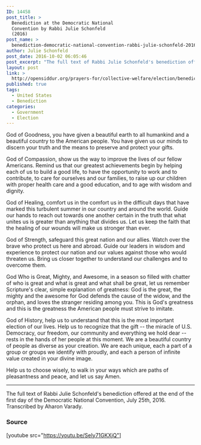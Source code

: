 ```yaml
---
ID: 14458
post_title: >
  Benediction at the Democratic National
  Convention by Rabbi Julie Schonfeld
  (2016)
post_name: >
  benediction-democratic-national-convention-rabbi-julie-schonfeld-2016
author: Julie Schonfeld
post_date: 2016-10-02 06:05:46
post_excerpt: "The full text of Rabbi Julie Schonfeld's benediction offered at the end of the first day of the Democratic National Convention, July 25th, 2016."
layout: post
link: >
  http://opensiddur.org/prayers-for/collective-welfare/election/benediction-democratic-national-convention-rabbi-julie-schonfeld-2016/
published: true
tags:
  - United States
  - Benediction
categories:
  - Government
  - Election
---
```

<div class="english">
God of Goodness, you have given a beautiful earth to all humankind and a beautiful country to the American people. You have given us our minds to discern your truth and the means to preserve and protect your gifts.

God of Compassion, show us the way to improve the lives of our fellow Americans. Remind us that our greatest achievements begin by helping each of us to build a good life, to have the opportunity to work and to contribute, to care for ourselves and our families, to raise up our children with proper health care and a good education, and to age with wisdom and dignity.

God of Healing, comfort us in the comfort us in the difficult days that have marked this turbulent summer in our country and around the world. Guide our hands to reach out towards one another certain in the truth that what unites us is greater than anything that divides us. Let us keep the faith that the healing of our wounds will make us stronger than ever.

God of Strength, safeguard this great nation and our allies. Watch over the brave who protect us here and abroad. Guide our leaders in wisdom and experience to protect our nation and our values against those who would threaten us. Bring us closer together to understand our challenges and to overcome them.

God Who is Great, Mighty, and Awesome, in a season so filled with chatter of who is great and what is great and what shall be great, let us remember Scripture's clear, simple explanation of greatness: God is the great, the mighty and the awesome for God defends the cause of the widow, and the orphan, and loves the stranger residing among you. This is God's greatness and this is the greatness the American people must strive to imitate.

God of History, help us to understand that this is the most important election of our lives. Help us to recognize that the gift -- the miracle of U.S. Democracy, our freedom, our community and everything we hold dear -- rests in the hands of her people at this moment. We are a beautiful country of people as diverse as your creation. We are each unique, each a part of a group or groups we identify with proudly, and each a person of infinite value created in your divine image.

Help us to choose wisely, to walk in your ways which are paths of pleasantness and peace, and let us say Amen.
</div>

<hr />
The full text of Rabbi Julie Schonfeld's benediction offered at the end of the first day of the Democratic National Convention, July 25th, 2016. Transcribed by Aharon Varady.

<h3>Source</h3>

[youtube src="https://youtu.be/SeIy71GKXjQ"]